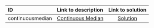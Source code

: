 | ID | Link to description | Link to solution |
|:---|:---|:---:|
| continuousmedian | [Continuous Median](https://open.kattis.com/problems/continuousmedian) | [Solution](https://github.com/versenyi98/leetcode-solutions/tree/main/solutions/Continuous%20Median)|

